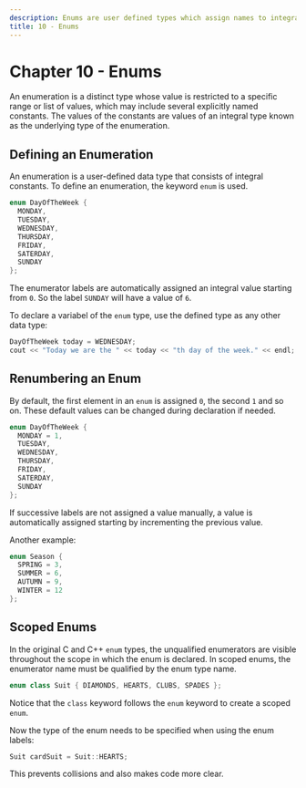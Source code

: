 ```yaml
---
description: Enums are user defined types which assign names to integral values.
title: 10 - Enums
---
```


<!-- Maybe this should be moved to other chapter later on -->

# Chapter 10 - Enums

An enumeration is a distinct type whose value is restricted to a specific range or list of values, which may include several explicitly named constants. The values of the constants are values of an integral type known as the underlying type of the enumeration.

## Defining an Enumeration

An enumeration is a user-defined data type that consists of integral constants. To define an enumeration, the keyword `enum` is used.

```c++
enum DayOfTheWeek {
  MONDAY,
  TUESDAY,
  WEDNESDAY,
  THURSDAY,
  FRIDAY,
  SATERDAY,
  SUNDAY
};
```

The enumerator labels are automatically assigned an integral value starting from `0`. So the label `SUNDAY` will have a value of `6`.

To declare a variabel of the `enum` type, use the defined type as any other data type:

```c++
DayOfTheWeek today = WEDNESDAY;
cout << "Today we are the " << today << "th day of the week." << endl;
```

## Renumbering an Enum

By default, the first element in an `enum` is assigned `0`, the second `1` and so on. These default values can be changed during declaration if needed.

```c++
enum DayOfTheWeek {
  MONDAY = 1,
  TUESDAY,
  WEDNESDAY,
  THURSDAY,
  FRIDAY,
  SATERDAY,
  SUNDAY
};
```

If successive labels are not assigned a value manually, a value is automatically assigned starting by incrementing the previous value.

Another example:

```c++
enum Season {
  SPRING = 3,
  SUMMER = 6,
  AUTUMN = 9,
  WINTER = 12
};
```

## Scoped Enums

In the original C and C++ `enum` types, the unqualified enumerators are visible throughout the scope in which the enum is declared. In scoped enums, the enumerator name must be qualified by the enum type name.

```c++
enum class Suit { DIAMONDS, HEARTS, CLUBS, SPADES };
```

Notice that the `class` keyword follows the `enum` keyword to create a scoped `enum`.

Now the type of the enum needs to be specified when using the enum labels:

```c++
Suit cardSuit = Suit::HEARTS;
```

This prevents collisions and also makes code more clear.

